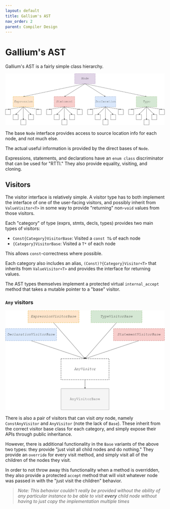 ```yaml
---
layout: default
title: Gallium's AST
nav_order: 2
parent: Compiler Design
---
```


# Gallium's AST

Gallium's AST is a fairly simple class hierarchy. 

![AST Hierarchy](../assets/images/compiler-design/ast/ast-hierarchy.png)

The base `Node` interface provides access to source location info for each
node, and not much else. 

The actual useful information is provided by the direct bases of `Node`.

Expressions, statements, and declarations have an `enum class` discriminator
that can be used for "RTTI." They also provide equality, 
visiting, and cloning. 

## Visitors

The visitor interface is relatively simple. A visitor type has to both 
implement the interface of one of the user-facing visitors, and possibly
inherit from `ValueVisitor<T>` in some way to provide "returning" non-`void`
values from those visitors. 

Each "category" of type (exprs, stmts, decls, types) provides two main
types of visitors:

- `Const{Category}VisitorBase`: Visited a `const T&` of each node
- `{Category}VisitorBase`: Visited a `T*` of each node

This allows `const`-correctness where possible. 

Each category also includes an alias, `(Const)?{Category}Visitor<T>` that
inherits from `ValueVisitor<T>` and provides the interface for returning 
values.

The AST types themselves implement a protected virtual `internal_accept` 
method that takes a mutable pointer to a "base" visitor. 

### `Any` visitors

![Any Visitor](../assets/images/compiler-design/ast/visitor-hierarchy.png)

There is also a pair of visitors that can visit *any* node, namely 
`ConstAnyVisitor` and `AnyVisitor` (note the lack of `Base`). These inherit 
from the correct visitor base class for each category, and simply expose 
their APIs through public inheritance.

However, there is additional functionality in the `Base` variants of the
above two types: they provide "just visit all child nodes and do nothing."
They provide an `override` for every visit method, and simply visit
all of the children of the nodes they visit.

In order to not throw away this functionality when a method is overridden,
they also provide a protected `accept` method that will visit whatever
node was passed in with the "just visit the children" behavior.

> *Note: This behavior couldn't really be provided without the ability*
> *of any particular instance to be able to visit **every** child node*
> *without having to just copy the implementation multiple times*